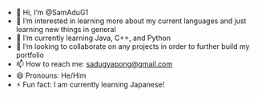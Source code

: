 - 👋 Hi, I’m @SamAduG1
- 👀 I’m interested in learning more about my current languages and just learning new things in general
- 🌱 I’m currently learning Java, C++, and Python
- 💞️ I’m looking to collaborate on any projects in order to further build my portfolio
- 📫 How to reach me: sadugyapong@gmail.com
- 😄 Pronouns: He/Him
- ⚡ Fun fact: I am currently learning Japanese!

<!---
SamAduG1/SamAduG1 is a ✨ special ✨ repository because its `README.md` (this file) appears on your GitHub profile.
You can click the Preview link to take a look at your changes.
--->

